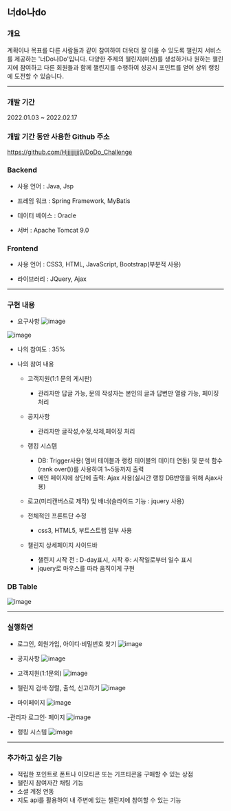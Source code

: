 ## 너do나do   

### 개요

계획이나 목표를 다른 사람들과 같이 참여하여 더욱더 잘 이룰 수 있도록 챌린지 서비스를 제공하는 '너Do나Do'입니다. 
다양한 주제의 챌린지(미션)를 생성하거나 원하는 챌린지에 참여하고 다른 회원들과 함께 챌린지를 수행하여 성공시 포인트를 얻어 상위 랭킹에 도전할 수 있습니다.


***

### 개발 기간
2022.01.03 ~ 2022.02.17

### 개발 기간 동안 사용한 Github 주소
https://github.com/Hjjjjjjjjj9/DoDo_Challenge

### Backend

- 사용 언어 : Java, Jsp

- 프레임 워크 : Spring Framework, MyBatis              

- 데이터 베이스 : Oracle

- 서버 : Apache Tomcat 9.0


### Frontend

- 사용 언어 :  CSS3, HTML, JavaScript, Bootstrap(부분적 사용)

- 라이브러리 : JQuery, Ajax


***

### 구현 내용

- 요구사항
![image](https://user-images.githubusercontent.com/97445449/162133767-3e13e04f-87c7-4336-bcdf-56b4a8e07d87.png)

![image](https://user-images.githubusercontent.com/97445449/162133790-5d4765bd-44a8-47bb-b0d9-7ff2dc224ae9.png)



- 나의 참여도 : 35%

- 나의 참여 내용

    * 고객지원(1:1 문의 게시판) 
      * 관리자만 답글 가능, 문의 작성자는 본인의 글과 답변만 열람 가능, 페이징 처리


    * 공지사항  
      * 관리자만 글작성,수정,삭제,페이징 처리

    * 랭킹 시스템  
      * DB: Trigger사용( 멤버 테이블과 랭킹 테이블의 데이터 연동) 및 분석 함수(rank over())를 사용하여 1~5등까지 출력 
      * 메인 페이지에 상단에 출력: Ajax 사용(실시간 랭킹 DB반영을 위해 Ajax사용)

    * 로고(미리캔버스로 제작) 및 배너(슬라이드 기능 : jquery 사용)

    * 전체적인 프론트단 수정
      * css3, HTML5, 부트스트랩 일부 사용

    * 챌린지 상세페이지 사이드바
      * 챌린지 시작 전 : D-day표시, 시작 후: 시작일로부터 일수 표시
      * jquery로 마우스를 따라 움직이게 구현 


### DB Table
![image](https://user-images.githubusercontent.com/97445449/162133665-615b63cb-1630-4306-a268-8bfe8779a8f4.png)

***

### 실행화면

- 로그인, 회원가입, 아이디·비밀번호 찾기
![image](https://user-images.githubusercontent.com/97445449/162340948-673773d6-59b1-4baf-99fd-e8f0709b907f.png)

- 공지사항 
![image](https://user-images.githubusercontent.com/97445449/162346211-d533f934-e23a-4a11-bbd7-33d3a794a9d9.png)

- 고객지원(1:1문의)
![image](https://user-images.githubusercontent.com/97445449/162346283-92f83e75-fa03-41c6-b4e5-da9715ed415a.png)

- 챌린지 검색·정렬, 출석, 신고하기
![image](https://user-images.githubusercontent.com/97445449/162348504-52a46cbd-9f53-406c-8be7-fc4cf08c0c0a.png)

- 마이페이지
![image](https://user-images.githubusercontent.com/97445449/162347505-8417f8d5-3438-45a0-9748-a63995b6a7c9.png)

-관리자 로그인· 페이지
![image](https://user-images.githubusercontent.com/97445449/162347974-6a6a5cb7-7ca2-433f-8fb9-85d418c6135d.png)

- 랭킹 시스템
![image](https://user-images.githubusercontent.com/97445449/162349025-9d8a517e-a9cf-45bb-8b69-61c742781d8c.png)






***

### 추가하고 싶은 기능
- 적립한 포인트로 폰트나 이모티콘 또는 기프티콘을 구매할 수 있는 상점
- 챌린지 참여자간 채팅 기능
- 소셜 계정 연동
- 지도 api를 활용하여 내 주변에 있는 챌린지에 참여할 수 있는 기능 


